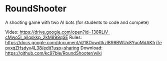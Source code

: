 # RoundShooter

A shooting game with two AI bots (for students to code and compete)

Video: https://drive.google.com/open?id=138RLiV-cMwo5I_ajIqskkp_2kM899qSE
Rules: https://docs.google.com/document/d/18DowdtkzlBR6BWUx8YuoMdAKfrjTepvxqZHsdyv4L38/edit?usp=sharing
Download: https://github.com/kc97ble/RoundShooter/wiki
